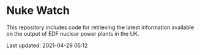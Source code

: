# Nuke Watch

This repository includes code for retrieving the latest information available on the output of EDF nuclear power plants in the UK.

Last updated: 2021-04-29 05:12